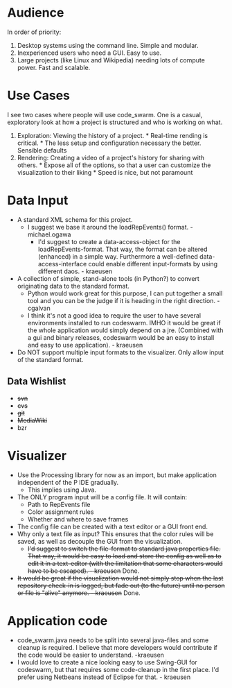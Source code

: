 # Audience #
In order of priority:
  1. Desktop systems using the command line. Simple and modular.
  1. Inexperienced users who need a GUI. Easy to use.
  1. Large projects (like Linux and Wikipedia) needing lots of compute power. Fast and scalable.

# Use Cases #

I see two cases where people will use code\_swarm.  One is a casual, exploratory look at how a project is structured and who is working on what.

  1. Exploration: Viewing the history of a project.
    * Real-time rending is critical.
    * The less setup and configuration necessary the better. Sensible defaults
  1. Rendering: Creating a video of a project's history for sharing with others.
    * Expose all of the options, so that a user can customize the visualization to their liking
    * Speed is nice, but not paramount

# Data Input #
  * A standard XML schema for this project.
    * I suggest we base it around the loadRepEvents() format. - michael.ogawa
      * I'd suggest to create a data-access-object for the loadRepEvents-format. That way, the format can be altered (enhanced) in a simple way. Furthermore a well-defined data-access-interface could enable different input-formats by using different daos. - kraeusen
  * A collection of simple, stand-alone tools (in Python?) to convert originating data to the standard format.
    * Python would work great for this purpose, I can put together a small tool and you can be the judge if it is heading in the right direction. - cgalvan
    * I think it's not a good idea to require the user to have several environments installed to run codeswarm. IMHO it would be great if the whole application would simply depend on a jre. (Combined with a gui and binary releases, codeswarm would be an easy to install and easy to use application). - kraeusen
  * Do NOT support multiple input formats to the visualizer. Only allow input of the standard format.

## Data Wishlist ##
  * ~~svn~~
  * ~~cvs~~
  * ~~git~~
  * ~~MediaWiki~~
  * bzr

# Visualizer #
  * Use the Processing library for now as an import, but make application independent of the P IDE gradually.
    * This implies using Java.
  * The ONLY program input will be a config file. It will contain:
    * Path to RepEvents file
    * Color assignment rules
    * Whether and where to save frames
  * The config file can be created with a text editor or a GUI front end.
  * Why only a text file as input? This ensures that the color rules will be saved, as well as decouple the GUI from the visualization.
    * ~~I'd suggest to switch the file-format to standard java properties file. That way, it would be easy to load and store the config as well as to edit it in a text-editor (with the limitation that some characters would have to be escaped). - kraeusen~~ Done.
  * ~~It would be great if the visualization would not simply stop when the last repository check-in is logged, but fade out (to the future) until no person or file is "alive" anymore. - kraeusen~~ Done.

# Application code #
  * code\_swarm.java needs to be split into several java-files and some cleanup is required. I believe that more developers would contribute if the code would be easier to understand. -kraeusen
  * I would love to create a nice looking easy to use Swing-GUI for codeswarm, but that requires some code-cleanup in the first place. I'd prefer using Netbeans instead of Eclipse for that. - kraeusen